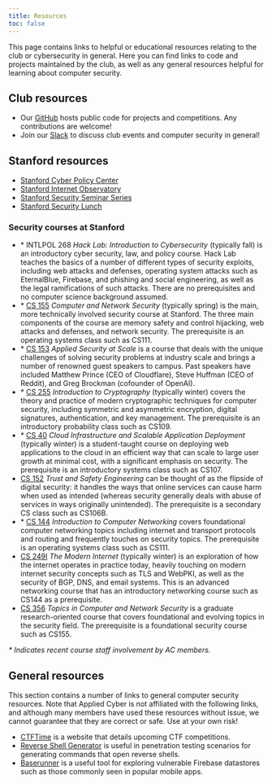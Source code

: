 ```yaml
---
title: Resources
toc: false
---
```


This page contains links to helpful or educational resources relating to the club or cybersecurity in general. Here you can find links to code and projects maintained by the club, as well as any general resources helpful for learning about computer security.

## Club resources

* Our [GitHub](https://github.com/applied-cyber) hosts public code for projects and competitions. Any contributions are welcome!
* Join our [Slack](https://appliedcybersecurity.slack.com) to discuss club events and computer security in general!

## Stanford resources

* [Stanford Cyber Policy Center](https://cyber.fsi.stanford.edu)
* [Stanford Internet Observatory](https://io.stanford.edu)
* [Stanford Security Seminar Series](http://crypto.stanford.edu/seclab/sem.html)
* [Stanford Security Lunch](https://securitylunch.stanford.edu/)

### Security courses at Stanford

* \* INTLPOL 268 *Hack Lab: Introduction to Cybersecurity* (typically fall) is an introductory cyber security, law, and policy course. Hack Lab teaches the basics of a number of different types of security exploits, including web attacks and defenses, operating system attacks such as EternalBlue, Firebase, and phishing and social engineering, as well as the legal ramifications of such attacks. There are no prerequisites and no computer science background assumed. 
* \* [CS 155](https://cs155.stanford.edu) *Computer and Network Security* (typically spring) is the main, more technically involved security course at Stanford. The three main components of the course are memory safety and control hijacking, web attacks and defenses, and network security. The prerequisite is an operating systems class such as CS111.
* \* [CS 153](https://cs153.stanford.edu) *Applied Security at Scale* is a course that deals with the unique challenges of solving security problems at industry scale and brings a number of renowned guest speakers to campus. Past speakers have included Matthew Prince (CEO of Cloudflare), Steve Huffman (CEO of Reddit), and Greg Brockman (cofounder of OpenAI).
* \* [CS 255](https://cs255.stanford.edu) *Introduction to Cryptography* (typically winter) covers the theory and practice of modern cryptographic techniques for computer security, including symmetric and asymmetric encryption, digital signatures, authentication, and key management. The prerequisite is an introductory probability class such as CS109.
* \* [CS 40](https://infracourse.cloud) *Cloud Infrastructure and Scalable Application Deployment* (typically winter) is a student-taught course on deploying web applications to the cloud in an efficient way that can scale to large user growth at minimal cost, with a significant emphasis on security. The prerequisite is an introductory systems class such as CS107.
* [CS 152](https://cs152.stanford.edu) *Trust and Safety Engineering* can be thought of as the flipside of digital security: it handles the ways that online services can cause harm when used as intended (whereas security generally deals with abuse of services in ways originally unintended). The prerequisite is a secondary CS class such as CS106B.
* \* [CS 144](https://cs144.stanford.edu) *Introduction to Computer Networking* covers foundational computer networking topics including internet and transport protocols and routing and frequently touches on security topics. The prerequisite is an operating systems class such as CS111.
* [CS 249I](https://cs249i.stanford.edu) *The Modern Internet* (typically winter) is an exploration of how the internet operates in practice today, heavily touching on modern internet security concepts such as TLS and WebPKI, as well as the security of BGP, DNS, and email systems. This is an advanced networking course that has an introductory networking course such as CS144 as a prerequisite.
* [CS 356](https://cs356.stanford.edu) *Topics in Computer and Network Security* is a graduate research-oriented course that covers foundational and evolving topics in the security field. The prerequisite is a foundational security course such as CS155.

*\* Indicates recent course staff involvement by AC members.*

## General resources

This section contains a number of links to general computer security resources. Note that Applied Cyber is not affiliated with the following links, and although many members have used these resources without issue, we cannot guarantee that they are correct or safe. Use at your own risk!

* [CTFTime](https://ctftime.org/) is a website that details upcoming CTF competitions.
* [Reverse Shell Generator](https://revshells.org) is useful in penetration testing scenarios for generating commands that open reverse shells.
* [Baserunner](https://github.com/iosiro/baserunner) is a useful tool for exploring vulnerable Firebase datastores such as those commonly seen in popular mobile apps.